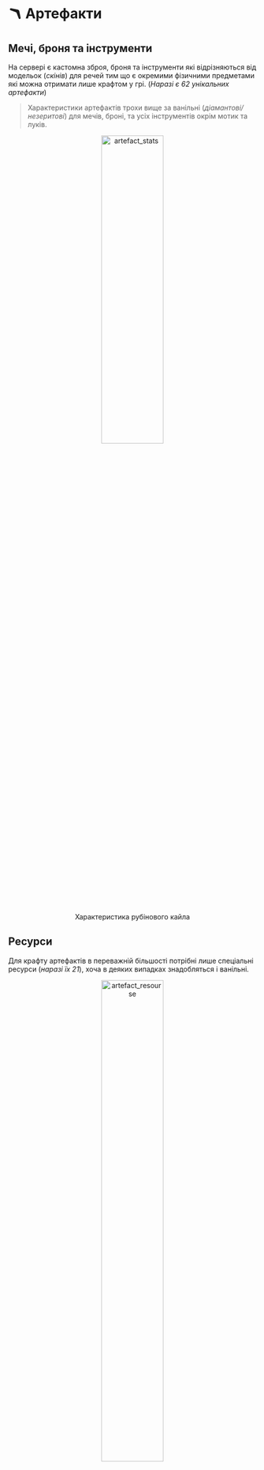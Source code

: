 # 🪃 Артефакти

## Мечі, броня та інструменти

На сервері є кастомна зброя, броня та інструменти які відрізняються від модельок (*скінів*) для речей тим що є окремими фізичними предметами які можна отримати лише крафтом у грі. (*Наразі є 62 унікальних артефакти*)
<!-- TODO: Додати картинку як хтось в артефакт броні тримає артефакт меч-->
>Характеристики артефактів трохи вище за ванільні (*діамантові/незеритові*) для мечів, броні, та усіх інструментів окрім мотик та луків.  

<center><img  src="artefacts_images/artefact_stats.png" height=40% width=50% alt="artefact_stats"> <!--Картинку характеристик артефакту-->

Характеристика рубінового кайла
</center>

## Ресурси

Для крафту артефактів в переважній більшості потрібні лише спеціальні ресурси (*наразі їх 21*), хоча в деяких випадках знадобляться і ванільні.

<center><img src="artefacts_images/artefact_resourse.png" height=50% width=50% alt="artefact_resourse"></img>

Приклад нових ресурсів
</center>  

Знайти їх можна в скринях та бочках різноманітних данжів. Від простих спавнерів до цитаделей.  
<center><img src="artefacts_images/artefact_inchest.png" height=50% width=50% alt="artefact_resourse"></img>

Зеленим виділено ресурси для артефактів
</center>  

## Крафт та рецепти  

Тепер перейдемо до найголовнішого в системі артефактів - рецептів. Крафтяться артефакти в звичайному верстаку, проте перед цим потрібно знайти рецепт. Їх можна знайти у скринях так само як і ресурси.  
>Подивитися рецепти крафтів можна встановивши моди EMI та Polymer, проте без вивченого рецепта артефакта не скрафтити <!-- TODO: додати EMI в збірку борукви-->

<center><img src="artefacts_images/artefact_recipe_stronghold.png" height=50% width=50% alt="artefact_resourse"></img>

Рецепти в бібліотеці цитаделі
</center>

Після того як ви знайдете знайдете рецепт, ви можете вивчити його взявши рецепт у руки та тицьнувши ПКМ(*рецепт після цього пропаде, а ви зможете крафтити артефакт*).
<center><img src="artefacts_images/artefact_recipe_first.png" height=50% width=70% alt="artefact_resourse"></img>

Повідомлення про вивчений рецепт
</center>
<!-- TODO: додати фото "ви вивчили рецепт"-->

>Також ними можна обмінюватися, продавати тощо

Скравтивши артефакт ви можете апгрейднути його за допомогою незеритового злитка та шаблону у ковальському столі
<center><img src="artefacts_images/artefact_upgrade.png" height=40% width=50% alt="artefact_upgrade"></img>

Апгрейд артефакту в ковальському столі
</center>

> Кількість артефактів та методи їх отримання не є остаточними, будуть додаватися нові. В гайді знаходиться вся актуальна інформація на данний момент
